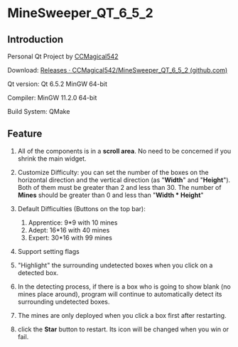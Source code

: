 # MineSweeper_QT_6_5_2
## Introduction

Personal Qt Project by [CCMagical542](https://github.com/CCMagical542)

Download: [Releases · CCMagical542/MineSweeper_QT_6_5_2 (github.com)](https://github.com/CCMagical542/MineSweeper_QT_6_5_2/releases)

Qt version: Qt 6.5.2 MinGW 64-bit

Compiler: MinGW 11.2.0 64-bit

Build System: QMake

## **Feature**

1. All of the components is in a **scroll area**. No need to be concerned if you shrink the main widget.

2. Customize Difficulty: you can set the number of the boxes on the horizontal direction and the vertical direction (as "**Width**" and "**Height**"). Both of them must be greater than 2 and less than 30. The number of **Mines** should be greater than 0 and less than "**Width * Height**"

3. Default Difficulties (Buttons on the top bar): 
   1) Apprentice: 9*9 with 10 mines
   2) Adept: 16*16 with 40 mines
   3) Expert: 30*16 with 99 mines

4. Support setting flags
5. "Highlight" the surrounding undetected  boxes when you click on a detected box.
6. In the detecting process, if there is a box who is going to show blank (no mines place around), program will continue to automatically detect its surrounding undetected boxes.

7. The mines are only deployed when you click a box first after restarting.
8. click the **Star** button to restart. Its icon will be changed when you win or fail.
